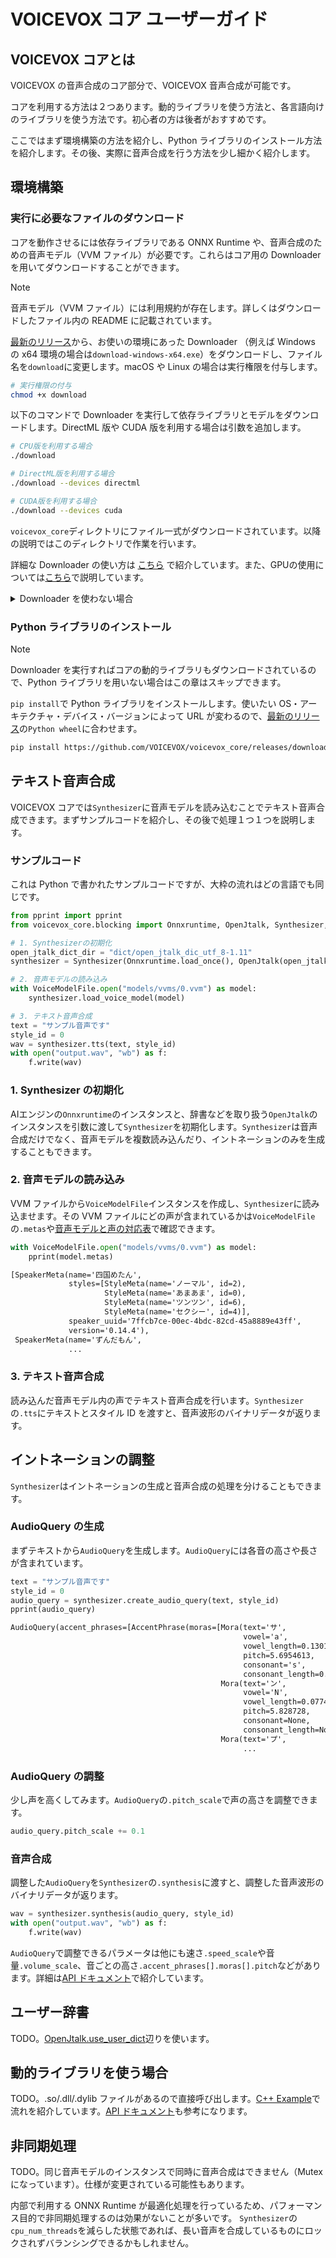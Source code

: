 # VOICEVOX コア ユーザーガイド

## VOICEVOX コアとは

VOICEVOX の音声合成のコア部分で、VOICEVOX 音声合成が可能です。

コアを利用する方法は２つあります。動的ライブラリを使う方法と、各言語向けのライブラリを使う方法です。初心者の方は後者がおすすめです。

ここではまず環境構築の方法を紹介し、Python ライブラリのインストール方法を紹介します。その後、実際に音声合成を行う方法を少し細かく紹介します。

## 環境構築

### 実行に必要なファイルのダウンロード

コアを動作させるには依存ライブラリである ONNX Runtime や、音声合成のための音声モデル（VVM ファイル）が必要です。これらはコア用の Downloader を用いてダウンロードすることができます。

> [!NOTE]
> 音声モデル（VVM ファイル）には利用規約が存在します。詳しくはダウンロードしたファイル内の README に記載されています。

[最新のリリース](https://github.com/VOICEVOX/voicevox_core/releases/latest/)から、お使いの環境にあった Downloader （例えば Windows の x64 環境の場合は`download-windows-x64.exe`）をダウンロードし、ファイル名を`download`に変更します。macOS や Linux の場合は実行権限を付与します。

```sh
# 実行権限の付与
chmod +x download
```

以下のコマンドで Downloader を実行して依存ライブラリとモデルをダウンロードします。DirectML 版や CUDA 版を利用する場合は引数を追加します。

```sh
# CPU版を利用する場合
./download

# DirectML版を利用する場合
./download --devices directml

# CUDA版を利用する場合
./download --devices cuda
```

`voicevox_core`ディレクトリにファイル一式がダウンロードされています。以降の説明ではこのディレクトリで作業を行います。

詳細な Downloader の使い方は [こちら](./downloader.md) で紹介しています。また、GPUの使用については[こちら](./gpu.md)で説明しています。

<details>
<summary> Downloader を使わない場合</summary>

<!--
#### Raspberry Pi (armhf)の場合

Raspberry Pi 用の ONNX Runtime は以下からダウンロードできます。

- <https://github.com/VOICEVOX/onnxruntime-builder/releases>

動作には、libgomp のインストールが必要です。
-->

1. まず [Releases](https://github.com/VOICEVOX/voicevox_core/releases/latest) からダウンロードしたC APIライブラリ（`c-api`）の zip を、適当なディレクトリ名で展開します。CUDA 版、DirectML 版はかならずその zip ファイルをダウンロードしてください。
2. 同じく Releases から音声モデルの zip をダウンロードしてください。
3. [Open JTalk から配布されている辞書ファイル](https://jaist.dl.sourceforge.net/project/open-jtalk/Dictionary/open_jtalk_dic-1.11/open_jtalk_dic_utf_8-1.11.tar.gz) をダウンロードしてC APIライブラリを展開したディレクトリに展開してください。
4. CUDA や DirectML を利用する場合は、 [追加ライブラリ](https://github.com/VOICEVOX/voicevox_additional_libraries/releases/latest) をダウンロードして、C APIライブラリを展開したディレクトリに展開してください。

</details>

### Python ライブラリのインストール

> [!NOTE]
> Downloader を実行すればコアの動的ライブラリもダウンロードされているので、Python ライブラリを用いない場合はこの章はスキップできます。

`pip install`で Python ライブラリをインストールします。使いたい OS・アーキテクチャ・デバイス・バージョンによって URL が変わるので、[最新のリリース](https://github.com/VOICEVOX/voicevox_core/releases/latest/)の`Python wheel`に合わせます。

```sh
pip install https://github.com/VOICEVOX/voicevox_core/releases/download/[バージョン]/voicevox_core-[バージョン]+[デバイス]-cp38-abi3-[OS・アーキテクチャ].whl
```

## テキスト音声合成

VOICEVOX コアでは`Synthesizer`に音声モデルを読み込むことでテキスト音声合成できます。まずサンプルコードを紹介し、その後で処理１つ１つを説明します。

### サンプルコード

これは Python で書かれたサンプルコードですが、大枠の流れはどの言語でも同じです。

```python
from pprint import pprint
from voicevox_core.blocking import Onnxruntime, OpenJtalk, Synthesizer, VoiceModelFile

# 1. Synthesizerの初期化
open_jtalk_dict_dir = "dict/open_jtalk_dic_utf_8-1.11"
synthesizer = Synthesizer(Onnxruntime.load_once(), OpenJtalk(open_jtalk_dict_dir))

# 2. 音声モデルの読み込み
with VoiceModelFile.open("models/vvms/0.vvm") as model:
    synthesizer.load_voice_model(model)

# 3. テキスト音声合成
text = "サンプル音声です"
style_id = 0
wav = synthesizer.tts(text, style_id)
with open("output.wav", "wb") as f:
    f.write(wav)
```

### 1. Synthesizer の初期化

AIエンジンの`Onnxruntime`のインスタンスと、辞書などを取り扱う`OpenJtalk`のインスタンスを引数に渡して`Synthesizer`を初期化します。`Synthesizer`は音声合成だけでなく、音声モデルを複数読み込んだり、イントネーションのみを生成することもできます。

### 2. 音声モデルの読み込み

VVM ファイルから`VoiceModelFile`インスタンスを作成し、`Synthesizer`に読み込ませます。その VVM ファイルにどの声が含まれているかは`VoiceModelFile`の`.metas`や[音声モデルと声の対応表](https://github.com/VOICEVOX/voicevox_vvm/blob/main/README.md#%E9%9F%B3%E5%A3%B0%E3%83%A2%E3%83%87%E3%83%ABvvm%E3%83%95%E3%82%A1%E3%82%A4%E3%83%AB%E3%81%A8%E5%A3%B0%E3%82%AD%E3%83%A3%E3%83%A9%E3%82%AF%E3%82%BF%E3%83%BC%E3%82%B9%E3%82%BF%E3%82%A4%E3%83%AB%E5%90%8D%E3%81%A8%E3%82%B9%E3%82%BF%E3%82%A4%E3%83%AB-id-%E3%81%AE%E5%AF%BE%E5%BF%9C%E8%A1%A8)で確認できます。

```python
with VoiceModelFile.open("models/vvms/0.vvm") as model:
    pprint(model.metas)
```

```txt
[SpeakerMeta(name='四国めたん',
             styles=[StyleMeta(name='ノーマル', id=2),
                     StyleMeta(name='あまあま', id=0),
                     StyleMeta(name='ツンツン', id=6),
                     StyleMeta(name='セクシー', id=4)],
             speaker_uuid='7ffcb7ce-00ec-4bdc-82cd-45a8889e43ff',
             version='0.14.4'),
 SpeakerMeta(name='ずんだもん',
             ...
```

### 3. テキスト音声合成

読み込んだ音声モデル内の声でテキスト音声合成を行います。`Synthesizer`の`.tts`にテキストとスタイル ID を渡すと、音声波形のバイナリデータが返ります。

## イントネーションの調整

`Synthesizer`はイントネーションの生成と音声合成の処理を分けることもできます。

### AudioQuery の生成

まずテキストから`AudioQuery`を生成します。`AudioQuery`には各音の高さや長さが含まれています。

```python
text = "サンプル音声です"
style_id = 0
audio_query = synthesizer.create_audio_query(text, style_id)
pprint(audio_query)
```

```txt
AudioQuery(accent_phrases=[AccentPhrase(moras=[Mora(text='サ',
                                                    vowel='a',
                                                    vowel_length=0.13019563,
                                                    pitch=5.6954613,
                                                    consonant='s',
                                                    consonant_length=0.10374545),
                                               Mora(text='ン',
                                                    vowel='N',
                                                    vowel_length=0.07740324,
                                                    pitch=5.828728,
                                                    consonant=None,
                                                    consonant_length=None),
                                               Mora(text='プ',
                                                    ...
```

### AudioQuery の調整

少し声を高くしてみます。`AudioQuery`の`.pitch_scale`で声の高さを調整できます。

```python
audio_query.pitch_scale += 0.1
```

### 音声合成

調整した`AudioQuery`を`Synthesizer`の`.synthesis`に渡すと、調整した音声波形のバイナリデータが返ります。

```python
wav = synthesizer.synthesis(audio_query, style_id)
with open("output.wav", "wb") as f:
    f.write(wav)
```

`AudioQuery`で調整できるパラメータは他にも速さ`.speed_scale`や音量`.volume_scale`、音ごとの高さ`.accent_phrases[].moras[].pitch`などがあります。詳細は[API ドキュメント](https://voicevox.github.io/voicevox_core/apis/python_api/autoapi/voicevox_core/index.html#voicevox_core.AudioQuery)で紹介しています。

## ユーザー辞書

TODO。[OpenJtalk.use_user_dict](https://voicevox.github.io/voicevox_core/apis/python_api/autoapi/voicevox_core/index.html#voicevox_core.OpenJtalk.use_user_dict)辺りを使います。

## 動的ライブラリを使う場合

TODO。.so/.dll/.dylib ファイルがあるので直接呼び出します。[C++ Example](https://github.com/VOICEVOX/voicevox_core/tree/main/example/cpp)で流れを紹介しています。[API ドキュメント](https://voicevox.github.io/voicevox_core/apis/c_api/globals_func.html)も参考になります。

## 非同期処理

TODO。同じ音声モデルのインスタンスで同時に音声合成はできません（Mutex になっています）。仕様が変更されている可能性もあります。

内部で利用する ONNX Runtime が最適化処理を行っているため、パフォーマンス目的で非同期処理するのは効果がないことが多いです。
`Synthesizer`の`cpu_num_threads`を減らした状態であれば、長い音声を合成しているものにロックされずバランシングできるかもしれません。
